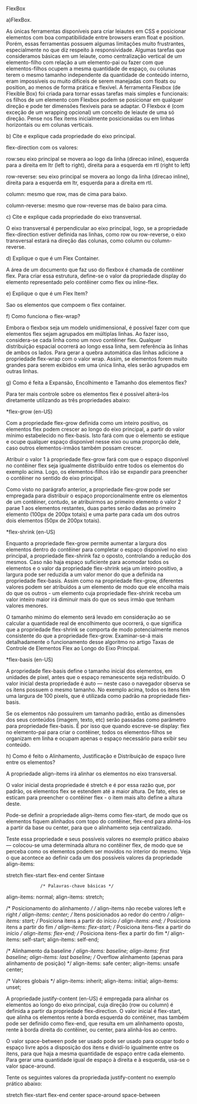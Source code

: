 FlexBox

a)FlexBox.

 As únicas ferramentas disponíveis para criar leiautes em CSS e posicionar elementos com boa compatibilidade entre browsers eram float e position. Porém, essas ferramentas possuem algumas limitações muito frustrantes, especialmente no que diz respeito à responsividade. Algumas tarefas que consideramos básicas em um leiaute, como centralização vertical de um elemento-filho com relação a um elemento-pai ou fazer com que elementos-filhos ocupem a mesma quantidade de espaço, ou colunas terem o mesmo tamanho independente da quantidade de conteúdo interno, eram impossíveis ou muito difíceis de serem manejadas com floats ou position, ao menos de forma prática e flexível. A ferramenta Flexbox (de Flexible Box) foi criada para tornar essas tarefas mais simples e funcionais: os filhos de um elemento com Flexbox podem se posicionar em qualquer direção e pode ter dimensões flexíveis para se adaptar. O Flexbox é (com exceção de um wrapping opcional) um conceito de leiaute de uma só direção. Pense nos flex items inicialmente posicionaidas ou em linhas horizontais ou em colunas verticais.

b) Cite e explique cada propriedade do eixo principal.

flex-direction com os valores:

row:seu eixo principal se movera ao logo da linha (direcao inline),  esquerda para a direita em ltr (left to right), direita para a esquerda em rtl (right to left)


row-reverse: seu eixo principal se movera ao longo da linha (direcao inline), direita para a esquerda em ltr, esquerda para a direita em rtl.

column: mesmo que row, mas de cima para baixo.

column-reverse: mesmo que row-reverse mas de baixo para cima.



c) Cite e explique cada propriedade do eixo transversal.

O eixo transversal é perpendicular ao eixo principal, logo, se a propriedade flex-direction estiver definida nas linhas, como row ou row-reverse, o eixo transversal estará na direção das colunas, como column ou column-reverse.

d) Explique o que é um Flex Container.

A área de um documento que faz uso do flexbox é chamada de contêiner flex. Para criar essa estrutura, define-se o valor da propriedade display do elemento representado pelo contêiner como flex ou inline-flex.

e) Explique o que é um Flex Item?

Sao os elementos que compoem o flex container.

f) Como funciona o flex-wrap?

Embora o flexbox seja um modelo unidimensional, é possível fazer com que elementos flex sejam agrupados em múltiplas linhas. Ao fazer isso, considera-se cada linha como um novo contêiner flex. Qualquer distribuição espacial ocorrerá ao longo essa linha, sem referência às linhas de ambos os lados. Para gerar a quebra automática das linhas adicione a propriedade flex-wrap com o valor wrap. Assim, se elementos forem muito grandes para serem exibidos em uma única linha, eles serão agrupados em outras linhas.

g) Como é feita a Expansão, Encolhimento e Tamanho dos elementos flex?

Para ter mais controle sobre os elementos flex é possível alterá-los diretamente utilizando as três propriedades abaixo:

*flex-grow (en-US)

Com a propriedade flex-grow definida como um inteiro positivo, os elementos flex podem crescer ao longo do eixo principal, a partir do valor mínimo estabelecido no flex-basis. Isto fará com que o elemento se estique e ocupe qualquer espaço disponível nesse eixo ou uma proporção dele, caso outros elementos-irmãos também possam crescer.

Atribuir o valor 1 à propriedade flex-grow fará com que o espaço disponível no contêiner flex seja igualmente distribuído entre todos os elementos do exemplo acima. Logo, os elementos-filhos irão se expandir para preencher o contêiner no sentido do eixo principal.

Como visto no parágrafo anterior, a propriedade flex-grow pode ser empregada para distribuir o espaço proporcionalmente entre os elementos de um contêiner, contudo, se atribuirmos ao primeiro elemento o valor 2 parae 1 aos elementos restantes, duas partes serão dadas ao primeiro elemento (100px de 200px totais) e uma parte para cada um dos outros dois elementos (50px de 200px totais).

*flex-shrink (en-US)

Enquanto a propriedade flex-grow permite aumentar a largura dos elementos dentro do contêiner para completar o espaço disponível no eixo principal, a propriedade flex-shrink faz o oposto, controlando a redução dos mesmos. Caso não haja espaço suficiente para acomodar todos os elementos e o valor da propriedade flex-shrink seja um inteiro positivo, a largura pode ser reduzida a um valor menor do que a definida na propriedade flex-basis. Assim como na propriedade flex-grow, diferentes valores podem ser atribuídos a um elemento de modo que ele encolha mais do que os outros - um elemento cuja propriedade flex-shrink receba um valor inteiro maior irá diminuir mais do que os seus irmão que tenham valores menores.

O tamanho mínimo do elemento será levado em consideração ao se calcular a quantidade real de encolhimento que ocorrerá, o que significa que a propriedade flex-shrink se comporta de modo potencialmente menos consistente do que a propriedade flex-grow. Examinar-se-á mais detalhadamente o funcionamento desse algoritmo no artigo Taxas de Controle de Elementos Flex ao Longo do Eixo Principal.

*flex-basis (en-US)

A propriedade flex-basis define o tamanho inicial dos elementos, em unidades de pixel, antes que o espaço remanescente seja redistribuído. O valor inicial desta propriedade é auto — neste caso o navegador observa se os itens possuem o mesmo tamanho. No exemplo acima, todos os itens têm uma largura de 100 pixels, que é utilizada como padrão na propriedade flex-basis.

Se os elementos não possuírem um tamanho padrão, então as dimensões dos seus conteúdos (imagem, texto, etc) serão passadas como parâmetro para propriedade flex-basis. É por isso que quando escreve-se display: flex no elemento-pai para criar o contêiner, todos os elementos-filhos se organizam em linha e ocupam apenas o espaço necessário para exibir seu conteúdo.

h) Como é feito o Alinhamento, Justificação e Distribuição de espaço livre entre os elementos?

A propriedade align-items irá alinhar os elementos no eixo transversal.

O valor inicial desta propriedade é stretch e é por essa razão que, por padrão, os elementos flex se estendem até a maior altura. De fato, eles se esticam para preencher o contêiner flex - o item mais alto define a altura deste.

Pode-se definir a propriedade align-items como flex-start, de modo que os elementos fiquem alinhados com topo do contêiner, flex-end para alinhá-los a partir da base ou center, para que o alinhamento seja centralizado.

Teste essa propriedade e seus possíveis valores no exemplo prático abaixo — colocou-se uma determinada  altura no contêiner flex, de modo que se perceba como os elementos podem ser movidos no interior do mesmo. Veja o que acontece ao definir cada um dos possíveis valores da propriedade align-items:

stretch
flex-start
flex-end
center
                 Sintaxe

                 /* Palavras-chave básicas */
align-items: normal;
align-items: stretch;

/* Posicionamento do alinhamento */
/* align-items não recebe valores left e right */
align-items: center; /* Itens posicionados ao redor do centro */
align-items: start; /* Posiciona itens a partir do início */
align-items: end; /* Posiciona itens a partir do fim */
align-items: flex-start; /* Posiciona itens-flex a partir do início */
align-items: flex-end; /* Posiciona itens-flex a partir do fim */
align-items: self-start;
align-items: self-end;

/* Alinhamento da baseline */
align-items: baseline;
align-items: first baseline;
align-items: last baseline; /* Overflow alinhamento (apenas para alinhamento de posição) */
align-items: safe center;
align-items: unsafe center;

/* Valores globais */
align-items: inherit;
align-items: initial;
align-items: unset;

A propriedade justify-content (en-US) é empregada para alinhar os elementos ao longo do eixo principal, cuja direção (row ou column) é definida a partir da propriedade flex-direction. O valor inicial é flex-start, que alinha os elementos rente à borda esquerda do contêiner, mas também pode ser definido como flex-end, que resulta em um alinhamento oposto, rente à borda direita do contêiner, ou center, para alinhá-los ao centro.

O valor space-between pode ser usado pode ser usado para ocupar todo o espaço livre após a disposição dos itens e dividí-lo igualmente entre os itens, para que haja a mesma quantidade de espaço entre cada elemento. Para gerar uma quantidade igual de espaço à direita e à esquerda, usa-se o valor space-around.

Tente os seguintes valores da propriedada justify-content no exemplo prático abaixo:

stretch
flex-start
flex-end
center
space-around
space-between
